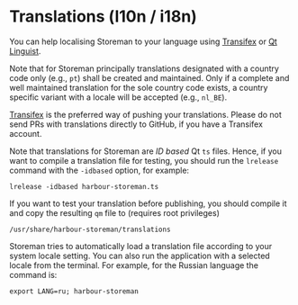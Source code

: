 # Translations (l10n / i18n)

You can help localising Storeman to your language using [Transifex](https://www.transifex.com/mentaljam/harbour-storeman) or [Qt Linguist](https://doc.qt.io/qt-5/qtlinguist-index.html).

Note that for Storeman principally translations designated with a country code only (e.g., `pt`) shall be created and maintained.  Only if a complete and well maintained translation for the sole country code exists, a country specific variant with a locale will be accepted (e.g., `nl_BE`).

[Transifex](https://www.transifex.com/mentaljam/harbour-storeman) is the preferred way of pushing your translations.
Please do not send PRs with translations directly to GitHub, if you have a Transifex account.

Note that translations for Storeman are *ID based* Qt `ts` files.  Hence, if you want to compile a translation file for testing, you should run the `lrelease` command with the `-idbased` option, for example:

    lrelease -idbased harbour-storeman.ts

If you want to test your translation before publishing, you should compile it and copy the resulting `qm` file to (requires root privileges)

    /usr/share/harbour-storeman/translations

Storeman tries to automatically load a translation file according to your system locale setting.  You can also run the application with a selected locale from the terminal.  For example, for the Russian language the command is:

    export LANG=ru; harbour-storeman
